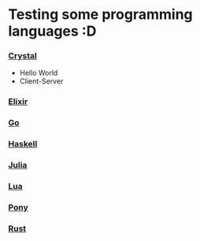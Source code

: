 # Testing some programming languages :D

### [Crystal](./crystal)
* Hello World
* Client-Server

### [Elixir](https://elixir-lang.org/)

### [Go](https://golang.org/)

### [Haskell](https://www.haskell.org/)

### [Julia](https://julialang.org/)

### [Lua](https://www.lua.org/)

### [Pony](https://www.ponylang.org/)

### [Rust](https://www.rust-lang.org/en-US/)
